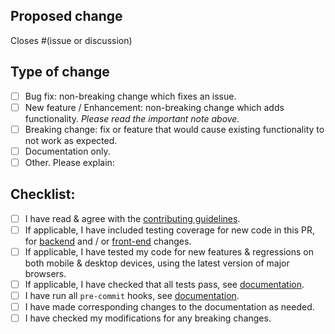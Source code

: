 <!--
Note: All PRs with code changes should be targeted to the `dev` branch, pure documentation changes can target `main`
-->

## Proposed change

<!--
Please include a summary of the change and which issue is fixed (if any) and any relevant motivation / context. List any dependencies that are required for this change. If appropriate, please include an explanation of how your proposed change can be tested. Screenshots and / or videos can also be helpful if appropriate.
-->

<!--
⚠️ Important: Pull requests that implement a new feature or enhancement *should almost always target an existing feature request* with evidence of community interest and discussion. This is in order to balance the work of implementing and maintaining new features / enhancements. If that is not currently the case, please open a feature request instead of this PR to gather feedback from both users and the project maintainers.
-->

Closes #(issue or discussion)

## Type of change

<!--
What type of change does your PR introduce to Paperless-ngx?
NOTE: Please check only one box!
-->

- [ ] Bug fix: non-breaking change which fixes an issue.
- [ ] New feature / Enhancement: non-breaking change which adds functionality. _Please read the important note above._
- [ ] Breaking change: fix or feature that would cause existing functionality to not work as expected.
- [ ] Documentation only.
- [ ] Other. Please explain:

## Checklist:

<!--
NOTE: PRs that do not address the following will not be merged, please do not skip any relevant items.
-->

- [ ] I have read & agree with the [contributing guidelines](https://github.com/paperless-ngx/paperless-ngx/blob/main/CONTRIBUTING.md).
- [ ] If applicable, I have included testing coverage for new code in this PR, for [backend](https://docs.paperless-ngx.com/development/#testing) and / or [front-end](https://docs.paperless-ngx.com/development/#testing-and-code-style) changes.
- [ ] If applicable, I have tested my code for new features & regressions on both mobile & desktop devices, using the latest version of major browsers.
- [ ] If applicable, I have checked that all tests pass, see [documentation](https://docs.paperless-ngx.com/development/#back-end-development).
- [ ] I have run all `pre-commit` hooks, see [documentation](https://docs.paperless-ngx.com/development/#code-formatting-with-pre-commit-hooks).
- [ ] I have made corresponding changes to the documentation as needed.
- [ ] I have checked my modifications for any breaking changes.
